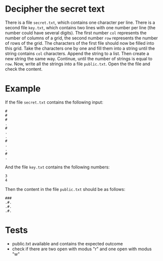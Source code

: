 # Decipher the secret text
There is a file `secret.txt`, which contains one character per line. There is a second file `key.txt`, which contains two lines with one number per line (the number could have several digits). The first number `col` represents the number of columns of a grid, the second number `row` represents the number of rows of the grid. The characters of the first file should now be filled into this grid. Take the characters one by one and fill them into a string until the string contains `col` characters. Append the string to a list. Then create a new string the same way. Continue, until the number of strings is equal to `row`.  Now, write all the strings into a file `public.txt`. Open the the file and check the content.

# Example
If the file `secret.txt` contains the following input:

    #
    #
    #
    .
    #
    .
    .
    #
    .
    .
    #
    .

And the file `key.txt` contains the following numbers:

    3
    4

Then the content in the file `public.txt` should be as follows:

    ###
    .#.
    .#.
    .#.

# Tests
- public.txt available and contains the expected outcome
- check if there are two open with modus "r" and one open with modus "w"
